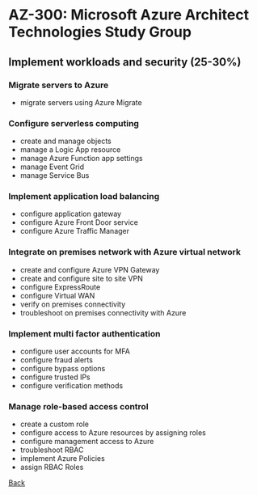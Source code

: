 # AZ-300: Microsoft Azure Architect Technologies Study Group
## Implement workloads and security (25-30%)

### Migrate servers to Azure
- migrate servers using Azure Migrate
  
### Configure serverless computing
- create and manage objects
- manage a Logic App resource
- manage Azure Function app settings
- manage Event Grid
- manage Service Bus

### Implement application load balancing
- configure application gateway
- configure Azure Front Door service
- configure Azure Traffic Manager

### Integrate on premises network with Azure virtual network
- create and configure Azure VPN Gateway
- create and configure site to site VPN
- configure ExpressRoute
- configure Virtual WAN
- verify on premises connectivity
- troubleshoot on premises connectivity with Azure

### Implement multi factor authentication
- configure user accounts for MFA
- configure fraud alerts
- configure bypass options
- configure trusted IPs
- configure verification methods

### Manage role-based access control
- create a custom role
- configure access to Azure resources by assigning roles
- configure management access to Azure
- troubleshoot RBAC
- implement Azure Policies
- assign RBAC Roles

[Back](index.md)